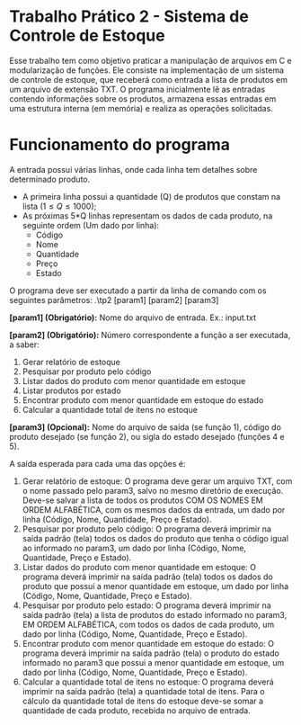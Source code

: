 # Trabalho Prático 2 - Sistema de Controle de Estoque
Esse trabalho tem como objetivo praticar a manipulação de arquivos em C e modularização de funções. Ele consiste na implementação de um sistema de controle de estoque, que receberá como entrada a lista de produtos em um arquivo de extensão TXT. O programa inicialmente lê as entradas contendo informações sobre os produtos, armazena essas entradas em uma estrutura interna (em memória) e realiza as operações solicitadas.

# Funcionamento do programa
A entrada possui várias linhas, onde cada linha tem detalhes sobre determinado produto.

- A primeira linha possui a quantidade (Q) de produtos que constam na lista ($1 \leq Q \leq 1000$);
- As próximas 5*Q linhas representam os dados de cada produto, na seguinte ordem (Um dado por linha):
	- Código
	- Nome
	- Quantidade
	- Preço
	- Estado

O programa deve ser executado a partir da linha de comando com os seguintes parâmetros:
.\tp2 \[param1] \[param2] \[param3]

**\[param1] (Obrigatório):** Nome do arquivo de entrada.
Ex.: input.txt

**\[param2] (Obrigatório):** Número correspondente a função a ser executada, a saber:
1. Gerar relatório de estoque
2. Pesquisar por produto pelo código
3. Listar dados do produto com menor quantidade em estoque
4. Listar produtos por estado
5. Encontrar produto com menor quantidade em estoque do estado
6. Calcular a quantidade total de itens no estoque

**\[param3] (Opcional):** Nome do arquivo de saída (se função 1), código do produto desejado
(se função 2), ou sigla do estado desejado (funções 4 e 5).

A saída esperada para cada uma das opções é:
1. Gerar relatório de estoque:
O programa deve gerar um arquivo TXT, com o nome passado pelo param3, salvo no mesmo diretório de execução. Deve-se salvar a lista de todos os produtos COM OS NOMES EM ORDEM ALFABÉTICA, com os mesmos dados da entrada, um dado por linha (Código, Nome, Quantidade, Preço e Estado).
2. Pesquisar por produto pelo código:
O programa deverá imprimir na saída padrão (tela) todos os dados do produto que tenha o código igual ao informado no param3, um dado por linha (Código, Nome, Quantidade, Preço e Estado).
3. Listar dados do produto com menor quantidade em estoque:
O programa deverá imprimir na saída padrão (tela) todos os dados do produto que possui a menor quantidade em estoque, um dado por linha (Código, Nome, Quantidade, Preço e Estado).
4. Pesquisar por produto pelo estado:
O programa deverá imprimir na saída padrão (tela) a lista de produtos do estado informado no param3, EM ORDEM ALFABÉTICA, com todos os dados de cada produto, um dado por linha (Código, Nome, Quantidade, Preço e Estado).
5. Encontrar produto com menor quantidade em estoque do estado:
O programa deverá imprimir na saída padrão (tela) o produto do estado informado no param3 que possui a menor quantidade em estoque, um dado por linha (Código, Nome, Quantidade, Preço e Estado).
6. Calcular a quantidade total de itens no estoque:
O programa deverá imprimir na saída padrão (tela) a quantidade total de itens. Para o cálculo da quantidade total de itens do estoque deve-se somar a quantidade de cada produto, recebida no arquivo de entrada. 
